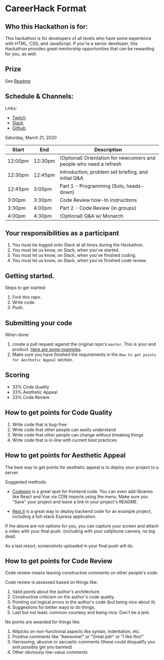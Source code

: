 # CareerHack Format



## Who this Hackathon is for:

This hackathon is for developers of all levels who have some experience with HTML, CSS, and JavaScript. If you're a senior developer, this Hackathon provides great mentorship opportunities that can be rewarding for you, as well.

## Prize

See [Readme](./Readme.md#prize)

## Schedule & Channels:

Links:

* [Twitch](https://www.twitch.tv/mintbeancareerhack)
* [Slack](https://join.slack.com/t/mintbeanhackathons/shared_invite/zt-cyxqi3jo-dXg1sw3RcZ07andai~Bhww)
* [Github](https://github.com/MintbeanHackathons)

Saturday, March 21, 2020

| Start | End  | Description |
|-------|------|-------------|
| 12:00pm  | 12:30pm | (Optional) Orientation for newcomers and people who need a refresh |
| 12:30pm  | 12:45pm | Introduction, problem set briefing, and initial Q&A |
| 12:45pm  | 3:00pm | Part 1 - Programming (Solo, heads-down) |
| 3:00pm  | 3:30pm | Code Review how-to instructions |
| 3:30pm  | 4:00pm | Part 2 - Code Review (in groups) |
| 4:00pm  | 4:30pm | (Optional) Q&A w/ Monarch |

## Your responsibilities as a participant

1. You must be logged onto Slack at all times during the Hackathon.
1. You must let us know, on Slack, when you've started.
1. You must let us know, on Slack, when you've finished coding.
1. You must let us know, on Slack, when you've finished code review.

## Getting started.

Steps to get started:
1. Fork this repo.
1. Write code.
1. Push.

## Submitting your code

When done:

1. create a pull request against the original repo's `master`. This is your end product. [Here are some examples](https://github.com/MintbeanHackathons/ResumeBuilder/pulls).
1. Make sure you have finished the requirements in the `How to get points for Aesthetic Appeal` section.

## Scoring

* 33% Code Quality
* 33% Aesthetic Appeal
* 33% Code Review

## How to get points for Code Quality

1. Write code that is bug-free
1. Write code that other people can easily understand
1. Write code that other people can change without breaking things
1. Write code that is in-line with current best practices

## How to get points for Aesthetic Appeal

The best way to get points for aesthetic appeal is to deploy your project to a server.

Suggested methods:
* [Codepen](https://codepen.io/) is a great spot for frontend code. You can even add libraries like React and Vue via CDN imports using the menu. Make sure you "Save" your project and leave a link in your project's README.

* [Repl.it](https://repl.it/@monarchwadia/Example-Nodejs-Server) is a great way to deploy backend code for an example project, including a full-stack Express application.

If the above are not options for you, you can capture your screen and attach a video with your final push. (including with your cellphone camera, no big deal). 

As a last resort, screenshots uploaded in your final push will do.

## How to get points for Code Review

Code review means leaving constructive comments on other people's code.

Code review is assessed based on things like:
1. Valid points about the author's architecture.
1. Constructive criticism on the author's code quality.
1. Pointing out logical errors in the author's code (but being nice about it).
1. Suggestions for better ways to do things.
1. Last but not least: common courtesy and being nice. Don't be a jerk.

No points are awarded for things like:
1. Nitpicks on non-functional aspects like syntax, indentation, etc.
1. Positive comments like "Awesome!" or "Great job!" or "I like this!"
1. Harrassing, abusive or sarcastic comments (these could disqualify you and possibly get you banned)
1. Other obviously low-value comments

